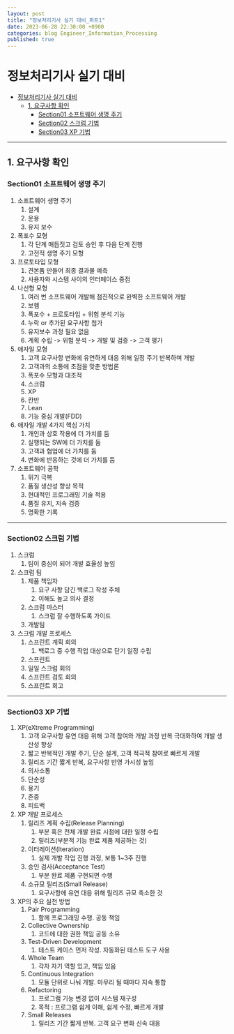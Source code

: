 ```yaml
---
layout: post
title: "정보처리기사 실기 대비_파트1"
date: 2023-06-28 22:30:00 +0900
categories: blog Engineer_Information_Processing
published: true
---
```


# 정보처리기사 실기 대비

- [정보처리기사 실기 대비](#정보처리기사-실기-대비)
  - [1. 요구사항 확인](#1-요구사항-확인)
    - [Section01 소프트웨어 생명 주기](#section01-소프트웨어-생명-주기)
    - [Section02 스크럼 기법](#section02-스크럼-기법)
    - [Section03 XP 기법](#section03-xp-기법)

---

## 1. 요구사항 확인

### Section01 소프트웨어 생명 주기

1. 소프트웨어 생명 주기
   1. 설계
   2. 운용
   3. 유지 보수
2. 폭포수 모형
   1. 각 단계 매듭짓고 검토 승인 후 다음 단계 진행
   2. 고전적 생명 주기 모형
3. 프로토타입 모형
   1. 견본품 만들어 최종 결과물 예측
   2. 사용자와 시스템 사이의 인터페이스 중점
4. 나선형 모형
   1. 여러 번 소프트웨어 개발해 점진적으로 완벽한 소프트웨어 개발
   2. 보헴
   3. 폭포수 + 프로토타입 + 위험 분석 기능
   4. 누락 or 추가된 요구사항 첨가
   5. 유지보수 과정 필요 없음
   6. 계획 수립 -> 위험 분석 -> 개발 및 검증 -> 고객 평가
5. 애자일 모형
   1. 고객 요구사항 변화에 유연하게 대응 위해 일정 주기 반복하며 개발
   2. 고객과의 소통에 초점을 맞춘 방법론
   3. 폭포수 모형과 대조적
   4. 스크럼
   5. XP
   6. 칸반
   7. Lean
   8. 기능 중심 개발(FDD)
6. 애자일 개발 4가지 핵심 가치
   1. 개인과 상호 작용에 더 가치를 둠
   2. 실행되는 SW에 더 가치를 둠
   3. 고객과 협업에 더 가치를 둠
   4. 변화에 반응하는 것에 더 가치를 둠
7. 소프트웨어 공학
   1. 위기 극복
   2. 품질 생산성 향상 목적
   3. 현대적인 프로그래밍 기술 적용
   4. 품질 유지, 지속 검증
   5. 명확한 기록

---

### Section02 스크럼 기법

1. 스크럼
   1. 팀이 중심이 되어 개발 효율성 높임
2. 스크럼 팀
   1. 제품 책임자
      1. 요구 사항 담긴 백로그 작성 주체
      2. 이해도 높고 의사 결정
   2. 스크럼 마스터
      1. 스크럼 잘 수행하도록 가이드
   3. 개발팀
3. 스크럼 개발 프로세스
   1. 스프린트 계획 회의
      1. 백로그 중 수행 작업 대상으로 단기 일정 수립
   2. 스프린트
   3. 일일 스크럼 회의
   4. 스프린트 검토 회의
   5. 스프린트 회고

---

### Section03 XP 기법

1. XP(eXtreme Programming)
   1. 고객 요구사항 유연 대응 위해 고객 참여와 개발 과정 반복 극대화하여 개발 생산성 향상
   2. 짧고 반복적인 개발 주기, 단순 설계, 고객 적극적 참여로 빠르게 개발
   3. 릴리즈 기간 짧게 반복, 요구사항 반영 가시성 높임
   4. 의사소통
   5. 단순성
   6. 용기
   7. 존중
   8. 피드백
2. XP 개발 프로세스
   1. 릴리즈 계획 수립(Release Planning)
      1. 부분 혹은 전체 개발 완료 시점에 대한 일정 수립
      2. 릴리즈(부분적 기능 완료 제품 제공하는 것)
   2. 이터레이션(Iteration)
      1. 실제 개발 작업 진행 과정, 보통 1~3주 진행
   3. 승인 검사(Acceptance Test)
      1. 부분 완료 제품 구현되면 수행
   4. 소규모 릴리즈(Small Release)
      1. 요구사항에 유연 대응 위해 릴리즈 규모 축소한 것
3. XP의 주요 실천 방법
   1. Pair Programming
      1. 함께 프로그래밍 수행. 공동 책임
   2. Collective Ownership
      1. 코드에 대한 권한 책임 공동 소유
   3. Test-Driven Development
      1. 테스트 케이스 먼저 작성. 자동화된 테스트 도구 사용
   4. Whole Team
      1. 각자 자기 역할 있고, 책임 있음
   5. Continuous Integration
      1. 모듈 단위로 나눠 개발. 마무리 될 때마다 지속 통합
   6. Refactoring
      1. 프로그램 기능 변경 없이 시스템 재구성
      2. 목적 : 프로그램 쉽게 이해, 쉽게 수정, 빠르게 개발
   7. Small Releases
      1. 릴리즈 기간 짧게 반복. 고객 요구 변화 신속 대응
